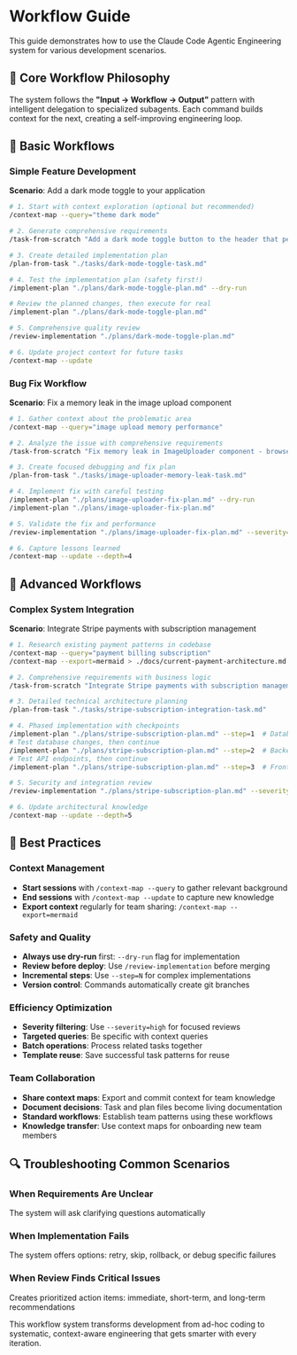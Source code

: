 # Workflow Guide

This guide demonstrates how to use the Claude Code Agentic Engineering system for various development scenarios.

## 🎯 Core Workflow Philosophy

The system follows the **"Input → Workflow → Output"** pattern with intelligent delegation to specialized subagents. Each command builds context for the next, creating a self-improving engineering loop.

## 🚀 Basic Workflows

### Simple Feature Development
**Scenario**: Add a dark mode toggle to your application

```bash
# 1. Start with context exploration (optional but recommended)
/context-map --query="theme dark mode"

# 2. Generate comprehensive requirements
/task-from-scratch "Add a dark mode toggle button to the header that persists user preference"

# 3. Create detailed implementation plan
/plan-from-task "./tasks/dark-mode-toggle-task.md"

# 4. Test the implementation plan (safety first!)
/implement-plan "./plans/dark-mode-toggle-plan.md" --dry-run

# Review the planned changes, then execute for real
/implement-plan "./plans/dark-mode-toggle-plan.md"

# 5. Comprehensive quality review
/review-implementation "./plans/dark-mode-toggle-plan.md"

# 6. Update project context for future tasks
/context-map --update
```

### Bug Fix Workflow
**Scenario**: Fix a memory leak in the image upload component

```bash
# 1. Gather context about the problematic area
/context-map --query="image upload memory performance"

# 2. Analyze the issue with comprehensive requirements
/task-from-scratch "Fix memory leak in ImageUploader component - browser tab crashes after uploading multiple large images"

# 3. Create focused debugging and fix plan
/plan-from-task "./tasks/image-uploader-memory-leak-task.md"

# 4. Implement fix with careful testing
/implement-plan "./plans/image-uploader-fix-plan.md" --dry-run
/implement-plan "./plans/image-uploader-fix-plan.md"

# 5. Validate the fix and performance
/review-implementation "./plans/image-uploader-fix-plan.md" --severity=high

# 6. Capture lessons learned
/context-map --update --depth=4
```

## 🔧 Advanced Workflows

### Complex System Integration
**Scenario**: Integrate Stripe payments with subscription management

```bash
# 1. Research existing payment patterns in codebase
/context-map --query="payment billing subscription"
/context-map --export=mermaid > ./docs/current-payment-architecture.md

# 2. Comprehensive requirements with business logic
/task-from-scratch "Integrate Stripe payments with subscription management - support monthly/annual plans, trial periods, and payment method updates"

# 3. Detailed technical architecture planning
/plan-from-task "./tasks/stripe-subscription-integration-task.md"

# 4. Phased implementation with checkpoints
/implement-plan "./plans/stripe-subscription-plan.md" --step=1  # Database changes
# Test database changes, then continue
/implement-plan "./plans/stripe-subscription-plan.md" --step=2  # Backend API
# Test API endpoints, then continue
/implement-plan "./plans/stripe-subscription-plan.md" --step=3  # Frontend integration

# 5. Security and integration review
/review-implementation "./plans/stripe-subscription-plan.md" --severity=high

# 6. Update architectural knowledge
/context-map --update --depth=5
```

## 🎯 Best Practices

### Context Management
- **Start sessions** with `/context-map --query` to gather relevant background
- **End sessions** with `/context-map --update` to capture new knowledge
- **Export context** regularly for team sharing: `/context-map --export=mermaid`

### Safety and Quality
- **Always use dry-run** first: `--dry-run` flag for implementation
- **Review before deploy**: Use `/review-implementation` before merging
- **Incremental steps**: Use `--step=N` for complex implementations
- **Version control**: Commands automatically create git branches

### Efficiency Optimization  
- **Severity filtering**: Use `--severity=high` for focused reviews
- **Targeted queries**: Be specific with context queries
- **Batch operations**: Process related tasks together
- **Template reuse**: Save successful task patterns for reuse

### Team Collaboration
- **Share context maps**: Export and commit context for team knowledge
- **Document decisions**: Task and plan files become living documentation  
- **Standard workflows**: Establish team patterns using these workflows
- **Knowledge transfer**: Use context maps for onboarding new team members

## 🔍 Troubleshooting Common Scenarios

### When Requirements Are Unclear
The system will ask clarifying questions automatically

### When Implementation Fails
The system offers options: retry, skip, rollback, or debug specific failures

### When Review Finds Critical Issues
Creates prioritized action items: immediate, short-term, and long-term recommendations

This workflow system transforms development from ad-hoc coding to systematic, context-aware engineering that gets smarter with every iteration.
